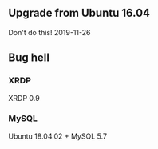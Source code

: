 
## Upgrade from Ubuntu 16.04

Don't do this! 2019-11-26

## Bug hell

### XRDP

XRDP 0.9

### MySQL

Ubuntu 18.04.02 + MySQL 5.7
